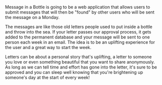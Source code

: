 Message in a Bottle is going to be a web application that allows users to submit messages that will then be "found" by other users who will be sent the message on a Monday. 

The messages are like those old letters people used to put inside a bottle and throw into the sea. If your letter passes our approval process, it gets added to the permanent 
database and your message will be sent to one person each week in an email. The idea is to be an uplifting experience for the user and a great way to start the week.

Letters can be about a personal story that's uplifting, a letter to someone you love or even something beautiful that you want to share anonymously. As long as we can tell time 
and effort has gone into the letter, it's sure to be approved and you can sleep well knowing that you're brightening up someone's day at the start of every week!
